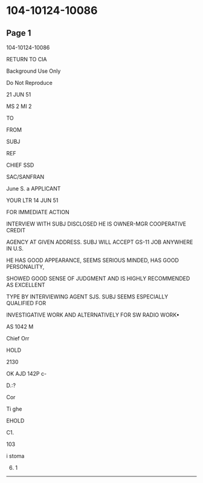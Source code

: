 # 104-10124-10086

## Page 1

104-10124-10086

RETURN TO CIA

Background Use Only

Do Not Reproduce

21 JUN 51

MS 2 MI 2

TO

FROM

SUBJ

REF

CHIEF SSD

SAC/SANFRAN

June S. a APPLICANT

YOUR LTR 14 JUN 51

FOR IMMEDIATE ACTION

INTERVIEW WITH SUBJ DISCLOSED HE IS OWNER-MGR COOPERATIVE CREDIT

AGENCY AT GIVEN ADDRESS. SUBJ WILL ACCEPT GS-11 JOB ANYWHERE IN U.S.

HE HAS GOOD APPEARANCE, SEEMS SERIOUS MINDED, HAS GOOD PERSONALITY,

SHOWED GOOD SENSE OF JUDGMENT AND IS HIGHLY RECOMMENDED AS EXCELLENT

TYPE BY INTERVIEWING AGENT SJS. SUBJ SEEMS ESPECIALLY QUALIFIED FOR

INVESTIGATIVE WORK AND ALTERNATIVELY FOR SW RADIO WORK•

AS 1042 M

Chief Orr

HOLD

2130

OK AJD 142P c-

D.:?

Cor

Ti ghe

EHOLD

C1.

103

i stoma

6. 1

---

